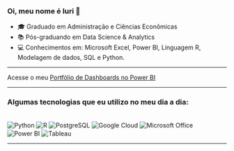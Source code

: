 ### Oi, meu nome é Iuri 👋

- 🎓 Graduado em Administração e Ciências Econômicas
- 📚 Pós-graduando em Data Science & Analytics
- 💻 Conhecimentos em: Microsoft Excel, Power BI, Linguagem R, Modelagem de dados, SQL e Python.

<hr>

Acesse o meu <a href="https://sites.google.com/view/iurialbuquerque/in%C3%ADcio">Portfólio de Dashboards no Power BI</a>

<hr>

### Algumas tecnologias que eu utilizo no meu dia a dia:

<div style="display: inline_block"><br>
  <img align="center" alt= "Python" src="https://img.shields.io/badge/Python-3776AB?style=for-the-badge&logo=python&logoColor=white"/>
  <img align="center" alt= "R" src="https://img.shields.io/badge/R-276DC3?style=for-the-badge&logo=r&logoColor=white"/>
  <img align="center" alt= "PostgreSQL" src="https://img.shields.io/badge/PostgreSQL-316192?style=for-the-badge&logo=postgresql&logoColor=white"/>  
    <img align="center" alt= "Google Cloud" src="https://img.shields.io/badge/Google_Cloud-4285F4?style=for-the-badge&logo=google-cloud&logoColor=white"/> 
    <img align="center" alt= "Microsoft Office" src="https://img.shields.io/badge/Microsoft_Office-D83B01?style=for-the-badge&logo=microsoft-office&logoColor=white"/> 
<img align="center" alt= "Power BI" src="https://img.shields.io/badge/PowerBI-F2C811?style=for-the-badge&logo=Power%20BI&logoColor=white"/> 
<img align="center" alt= "Tableau" src="https://img.shields.io/badge/Tableau-E97627?style=for-the-badge&logo=Tableau&logoColor=white"/> 
</div>

<hr>
<!--
**iurialb/iurialb** is a ✨ _special_ ✨ repository because its `README.md` (this file) appears on your GitHub profile.

Here are some ideas to get you started:

- 🔭 I’m currently working on ...
- 🌱 I’m currently learning ...
- 👯 I’m looking to collaborate on ...
- 🤔 I’m looking for help with ...
- 💬 Ask me about ...
- 📫 How to reach me: ...
- 😄 Pronouns: ...
- ⚡ Fun fact: ...
-->
